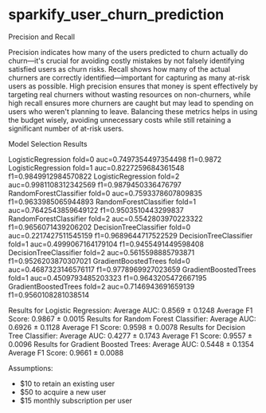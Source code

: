 # sparkify_user_churn_prediction

Precision and Recall

Precision indicates how many of the users predicted to churn actually do churn—it's crucial for avoiding costly mistakes by not falsely identifying satisfied users as churn risks. Recall shows how many of the actual churners are correctly identified—important for capturing as many at-risk users as possible. High precision ensures that money is spent effectively by targeting real churners without wasting resources on non-churners, while high recall ensures more churners are caught but may lead to spending on users who weren't planning to leave. Balancing these metrics helps in using the budget wisely, avoiding unnecessary costs while still retaining a significant number of at-risk users.

Model Selection Results

LogisticRegression fold=0 auc=0.7497354497354498 f1=0.9872
LogisticRegression fold=1 auc=0.8227259684361548 f1=0.9849912984570822
LogisticRegression fold=2 auc=0.9981108312342569 f1=0.9879450336476797
RandomForestClassifier fold=0 auc=0.7593378607809835 f1=0.9633985065944893
RandomForestClassifier fold=1 auc=0.7642543859649122 f1=0.9503510443299837
RandomForestClassifier fold=2 auc=0.5542803970223322 f1=0.9656071439206202
DecisionTreeClassifier fold=0 auc=0.2217427511545159 f1=0.9689644717522529
DecisionTreeClassifier fold=1 auc=0.4999067164179104 f1=0.9455491449598408
DecisionTreeClassifier fold=2 auc=0.5615598885793871 f1=0.9526203870307021
GradientBoostedTrees fold=0 auc=0.4687323146576117 f1=0.9778969927023659
GradientBoostedTrees fold=1 auc=0.4509793485203323 f1=0.9643205472667195
GradientBoostedTrees fold=2 auc=0.7146943691659139 f1=0.9560108281038514

Results for Logistic Regression:
  Average AUC:		0.8569 ± 0.1248
  Average F1 Score:	0.9867 ± 0.0015
Results for Random Forest Classifier:
  Average AUC: 		0.6926 ± 0.1128
  Average F1 Score: 	0.9598 ± 0.0078
Results for Decision Tree Classifier:
  Average AUC: 		0.4277 ± 0.1743
  Average F1 Score: 	0.9557 ± 0.0096
Results for Gradient Boosted Trees:
  Average AUC: 		0.5448 ± 0.1354
  Average F1 Score: 	0.9661 ± 0.0088

Assumptions:

- $10 to retain an existing user
- $50 to acquire a new user
- $15 monthly subscription per user